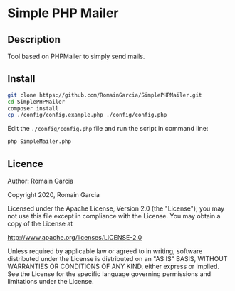 # Simple PHP Mailer

## Description

Tool based on PHPMailer to simply send mails.

## Install

```bash
git clone https://github.com/RomainGarcia/SimplePHPMailer.git
cd SimplePHPMailer
composer install
cp ./config/config.example.php ./config/config.php 
```

Edit the `./config/config.php` file and run the script in command line:

```bash
php SimpleMailer.php
```

## Licence

Author:	Romain Garcia

Copyright 2020, Romain Garcia

Licensed under the Apache License, Version 2.0 (the "License"); you may not use this file except in compliance with the License. You may obtain a copy of the License at

http://www.apache.org/licenses/LICENSE-2.0

Unless required by applicable law or agreed to in writing, software distributed under the License is distributed on an "AS IS" BASIS, WITHOUT WARRANTIES OR CONDITIONS OF ANY KIND, either express or implied. See the License for the specific language governing permissions and limitations under the License.